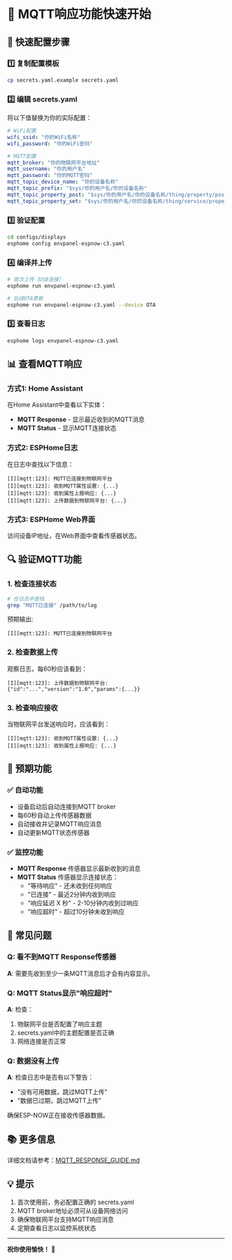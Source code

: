 # 📡 MQTT响应功能快速开始

## 🚀 快速配置步骤

### 1️⃣ 复制配置模板

```bash
cp secrets.yaml.example secrets.yaml
```

### 2️⃣ 编辑 secrets.yaml

将以下值替换为你的实际配置：

```yaml
# WiFi配置
wifi_ssid: "你的WiFi名称"
wifi_password: "你的WiFi密码"

# MQTT配置
mqtt_broker: "你的物联网平台地址"
mqtt_username: "你的用户名"
mqtt_password: "你的MQTT密码"
mqtt_topic_device_name: "你的设备名称"
mqtt_topic_prefix: "$sys/你的用户名/你的设备名称"
mqtt_topic_property_post: "$sys/你的用户名/你的设备名称/thing/property/post"
mqtt_topic_property_set: "$sys/你的用户名/你的设备名称/thing/service/property/set"
```

### 3️⃣ 验证配置

```bash
cd configs/displays
esphome config envpanel-espnow-c3.yaml
```

### 4️⃣ 编译并上传

```bash
# 首次上传（USB连接）
esphome run envpanel-espnow-c3.yaml

# 后续OTA更新
esphome run envpanel-espnow-c3.yaml --device OTA
```

### 5️⃣ 查看日志

```bash
esphome logs envpanel-espnow-c3.yaml
```

## 📊 查看MQTT响应

### 方式1: Home Assistant

在Home Assistant中查看以下实体：
- **MQTT Response** - 显示最近收到的MQTT消息
- **MQTT Status** - 显示MQTT连接状态

### 方式2: ESPHome日志

在日志中查找以下信息：
```
[I][mqtt:123]: MQTT已连接到物联网平台
[I][mqtt:123]: 收到MQTT属性设置: {...}
[I][mqtt:123]: 收到属性上报响应: {...}
[I][mqtt:123]: 上传数据到物联网平台: {...}
```

### 方式3: ESPHome Web界面

访问设备IP地址，在Web界面中查看传感器状态。

## 🔍 验证MQTT功能

### 1. 检查连接状态

```bash
# 在日志中查找
grep "MQTT已连接" /path/to/log
```

预期输出:
```
[I][mqtt:123]: MQTT已连接到物联网平台
```

### 2. 检查数据上传

观察日志，每60秒应该看到：
```
[I][mqtt:123]: 上传数据到物联网平台: {"id":"...","version":"1.0","params":{...}}
```

### 3. 检查响应接收

当物联网平台发送响应时，应该看到：
```
[I][mqtt:123]: 收到MQTT属性设置: {...}
[I][mqtt:123]: 收到属性上报响应: {...}
```

## 🎯 预期功能

### ✅ 自动功能
- 设备启动后自动连接到MQTT broker
- 每60秒自动上传传感器数据
- 自动接收并记录MQTT响应消息
- 自动更新MQTT状态传感器

### ✅ 监控功能
- **MQTT Response** 传感器显示最新收到的消息
- **MQTT Status** 传感器显示连接状态：
  - "等待响应" - 还未收到任何响应
  - "已连接" - 最近2分钟内收到响应
  - "响应延迟 X 秒" - 2-10分钟内收到过响应
  - "响应超时" - 超过10分钟未收到响应

## 🔧 常见问题

### Q: 看不到MQTT Response传感器
**A**: 需要先收到至少一条MQTT消息后才会有内容显示。

### Q: MQTT Status显示"响应超时"
**A**: 检查：
1. 物联网平台是否配置了响应主题
2. secrets.yaml中的主题配置是否正确
3. 网络连接是否正常

### Q: 数据没有上传
**A**: 检查日志中是否有以下警告：
- "没有可用数据，跳过MQTT上传"
- "数据已过期，跳过MQTT上传"

确保ESP-NOW正在接收传感器数据。

## 📚 更多信息

详细文档请参考：[MQTT_RESPONSE_GUIDE.md](MQTT_RESPONSE_GUIDE.md)

## 💡 提示

1. 首次使用前，务必配置正确的 secrets.yaml
2. MQTT broker地址必须可从设备网络访问
3. 确保物联网平台支持MQTT响应消息
4. 定期查看日志以监控系统状态

---

**祝你使用愉快！** 🎉

